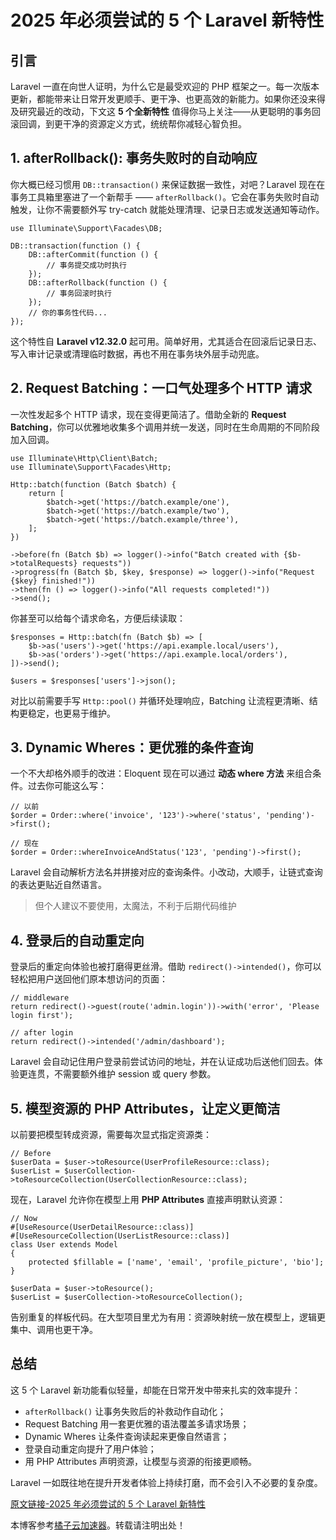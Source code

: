 # 2025 年必须尝试的 5 个 Laravel 新特性

## 引言

Laravel 一直在向世人证明，为什么它是最受欢迎的 PHP 框架之一。每一次版本更新，都能带来让日常开发更顺手、更干净、也更高效的新能力。如果你还没来得及研究最近的改动，下文这 **5 个全新特性** 值得你马上关注——从更聪明的事务回滚回调，到更干净的资源定义方式，统统帮你减轻心智负担。

## 1. afterRollback(): 事务失败时的自动响应

你大概已经习惯用 `DB::transaction()` 来保证数据一致性，对吧？Laravel 现在在事务工具箱里塞进了一个新帮手 —— `afterRollback()`。它会在事务失败时自动触发，让你不需要额外写 try-catch 就能处理清理、记录日志或发送通知等动作。

```
use Illuminate\Support\Facades\DB;

DB::transaction(function () {
    DB::afterCommit(function () {
        // 事务提交成功时执行
    });
    DB::afterRollback(function () {
        // 事务回滚时执行
    });
    // 你的事务性代码...
});
```

这个特性自 **Laravel v12.32.0** 起可用。简单好用，尤其适合在回滚后记录日志、写入审计记录或清理临时数据，再也不用在事务块外层手动兜底。

## 2. Request Batching：一口气处理多个 HTTP 请求

一次性发起多个 HTTP 请求，现在变得更简洁了。借助全新的 **Request Batching**，你可以优雅地收集多个调用并统一发送，同时在生命周期的不同阶段加入回调。

```
use Illuminate\Http\Client\Batch;
use Illuminate\Support\Facades\Http;

Http::batch(function (Batch $batch) {
    return [
        $batch->get('https://batch.example/one'),
        $batch->get('https://batch.example/two'),
        $batch->get('https://batch.example/three'),
    ];
})

->before(fn (Batch $b) => logger()->info("Batch created with {$b->totalRequests} requests"))
->progress(fn (Batch $b, $key, $response) => logger()->info("Request {$key} finished!"))
->then(fn () => logger()->info("All requests completed!"))
->send();
```

你甚至可以给每个请求命名，方便后续读取：

```
$responses = Http::batch(fn (Batch $b) => [
    $b->as('users')->get('https://api.example.local/users'),
    $b->as('orders')->get('https://api.example.local/orders'),
])->send();

$users = $responses['users']->json();
```

对比以前需要手写 `Http::pool()` 并循环处理响应，Batching 让流程更清晰、结构更稳定，也更易于维护。

## 3. Dynamic Wheres：更优雅的条件查询

一个不大却格外顺手的改进：Eloquent 现在可以通过 **动态 where 方法** 来组合条件。过去你可能这么写：

```
// 以前
$order = Order::where('invoice', '123')->where('status', 'pending')->first();

// 现在
$order = Order::whereInvoiceAndStatus('123', 'pending')->first();
```

Laravel 会自动解析方法名并拼接对应的查询条件。小改动，大顺手，让链式查询的表达更贴近自然语言。

> 但个人建议不要使用，太魔法，不利于后期代码维护

## 4. 登录后的自动重定向

登录后的重定向体验也被打磨得更丝滑。借助 `redirect()->intended()`，你可以轻松把用户送回他们原本想访问的页面：

```
// middleware
return redirect()->guest(route('admin.login'))->with('error', 'Please login first');

// after login
return redirect()->intended('/admin/dashboard');
```

Laravel 会自动记住用户登录前尝试访问的地址，并在认证成功后送他们回去。体验更连贯，不需要额外维护 session 或 query 参数。

## 5. 模型资源的 PHP Attributes，让定义更简洁

以前要把模型转成资源，需要每次显式指定资源类：

```
// Before
$userData = $user->toResource(UserProfileResource::class);
$userList = $userCollection->toResourceCollection(UserCollectionResource::class);
```

现在，Laravel 允许你在模型上用 **PHP Attributes** 直接声明默认资源：

```
// Now
#[UseResource(UserDetailResource::class)]
#[UseResourceCollection(UserListResource::class)]
class User extends Model
{
    protected $fillable = ['name', 'email', 'profile_picture', 'bio'];
}

$userData = $user->toResource();
$userList = $userCollection->toResourceCollection();
```

告别重复的样板代码。在大型项目里尤为有用：资源映射统一放在模型上，逻辑更集中、调用也更干净。

## 总结

这 5 个 Laravel 新功能看似轻量，却能在日常开发中带来扎实的效率提升：

* `afterRollback()` 让事务失败后的补救动作自动化；
* Request Batching 用一套更优雅的语法覆盖多请求场景；
* Dynamic Wheres 让条件查询读起来更像自然语言；
* 登录自动重定向提升了用户体验；
* 用 PHP Attributes 声明资源，让模型与资源的衔接更顺畅。

Laravel 一如既往地在提升开发者体验上持续打磨，而不会引入不必要的复杂度。

[原文链接-2025 年必须尝试的 5 个 Laravel 新特性](https://github.com)

本博客参考[橘子云加速器](https://juziyunapp.vip)。转载请注明出处！
